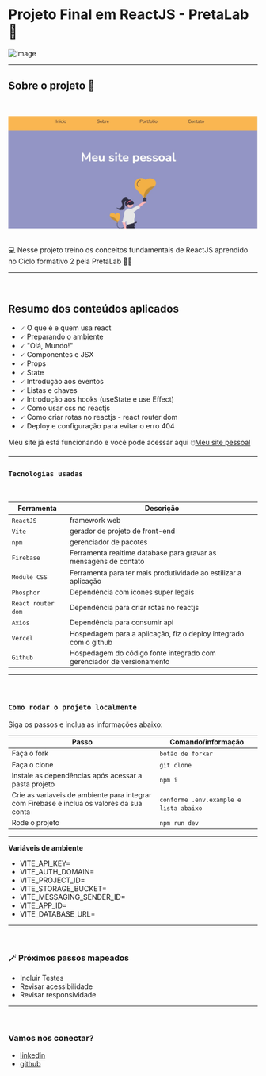 # Projeto Final em ReactJS - PretaLab 💜


![image](https://78.media.tumblr.com/7eb7a126957dcb0f7340121c7eb43282/tumblr_inline_nxihxgpoGW1qkb52a_500.gif)




---
## Sobre o projeto 🧠

<br />

![image](./src/assets/carinha_do_site.jpg)

<br />
💻 Nesse projeto treino os conceitos fundamentais de ReactJS aprendido no Ciclo formativo 2 pela PretaLab ✊🏾

---
<br />


## Resumo dos conteúdos aplicados

* 🗸 O que é e quem usa react
* 🗸 Preparando o ambiente
* 🗸 "Olá, Mundo!"
* 🗸 Componentes e JSX
* 🗸 Props
* 🗸 State
* 🗸 Introdução aos eventos
* 🗸 Listas e chaves
* 🗸 Introdução aos hooks (useState e use Effect)
* 🗸 Como usar css no reactjs
* 🗸 Como criar rotas no reactjs - react router dom
* 🗸 Deploy e configuração para evitar o erro 404




Meu site já está funcionando e você pode acessar aqui 🖱️[Meu site pessoal](https://projeto-final-react-pretalab-gules.vercel.app/)

---

### `Tecnologias usadas`
<br />

| Ferramenta | Descrição |
| --- | --- |
| `ReactJS` | framework web|
| `Vite` | gerador de projeto de front-end|
| `npm` | gerenciador de pacotes|
| `Firebase` | Ferramenta realtime database para gravar as mensagens de contato|
| `Module CSS` | Ferramenta para ter mais produtividade ao estilizar a aplicação|
| `Phosphor` | Dependência com icones super legais|
| `React router dom` | Dependência para criar rotas no reactjs|
| `Axios` | Dependência para consumir api|
| `Vercel` | Hospedagem para a aplicação, fiz o deploy integrado com o github|
| `Github` | Hospedagem do código fonte integrado com gerenciador de versionamento|

---
<br />

### `Como rodar o projeto localmente`

Siga os passos e inclua as informações abaixo:

| Passo                       | Comando/informação |
| --------------------------- | ------------------ |
| Faça o fork                 | `botão de forkar`  |
| Faça o clone                | `git clone`        |
| Instale as dependências após acessar a pasta projeto    | `npm i`            |
| Crie as variaveis de ambiente para integrar com Firebase e inclua os valores da sua conta           | `conforme .env.example e lista abaixo`|
| Rode o projeto              | `npm run dev`       |

----
**Variáveis de ambiente**

 * VITE_API_KEY=
 * VITE_AUTH_DOMAIN=
 * VITE_PROJECT_ID=
 * VITE_STORAGE_BUCKET=
 * VITE_MESSAGING_SENDER_ID=
 * VITE_APP_ID=
 * VITE_DATABASE_URL=
-----
<br />

### 🪄 Próximos passos mapeados

- Incluir Testes
- Revisar acessibilidade
- Revisar responsividade
---
<br />

### Vamos nos conectar?

- [linkedin](https://www.linkedin.com/in/carolinabarbara-dev/)
- [github](https://github.com/carolinabarbara)

